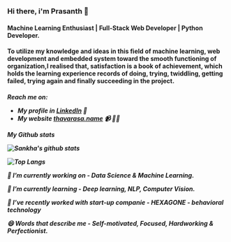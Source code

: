 <!--
**pthavarasa/pthavarasa** is a ✨ _special_ ✨ repository because its `README.md` (this file) appears on your GitHub profile.

Here are some ideas to get you started:

- 🔭 I’m currently working on ...
- 🌱 I’m currently learning ...
- 👯 I’m looking to collaborate on ...
- 🤔 I’m looking for help with ...
- 💬 Ask me about ...
- 📫 How to reach me: ...
- 😄 Pronouns: ...
- ⚡ Fun fact: ...
-->
### Hi there, i'm Prasanth 👋

<h4>Machine Learning Enthusiast | Full-Stack Web Developer | Python Developer.</h4>
<h4>To utilize my knowledge and ideas in this field of machine learning, web development and embedded system toward the smooth functioning of organization,I realised that, satisfaction is a book of achievement, which holds the learning experience records of doing, trying, twiddling, getting failed, trying again and finally succeeding in the project.</h4>


<h5>Reach me on:
  
- My profile in <a href="https://www.linkedin.com/in/pthavarasa/">LinkedIn</a> 💼 
- My website <a href="https://thavarasa.name/">thavarasa.name</a> 📹 ✍🏾
<!-- 
- My technical blogs in <a href="https://medium.com/@sankhasubhramondal18">Medium</a> 🏓
- My contribution in Data Science in <a href="https://www.kaggle.com/pthavarasa">Kaggle</a>🖥💻 
- My updates in <a href="https://twitter.com/sankha_subhra18">Twiiter</a> 💬</h5>
-->

*My Github stats*

![Sankha's github stats](https://github-readme-stats.vercel.app/api?username=pthavarasa&show_icons=true&theme=radical)


![Top Langs](https://github-readme-stats.vercel.app/api/top-langs/?username=pthavarasa&layout=compact&show_icons=true&theme=radical)


🔭 I’m currently working on - *Data Science & Machine Learning.*

🌱 I’m currently learning - *Deep learning, NLP, Computer Vision.*

👯 I’ve recently worked with start-up companie - *HEXAGONE - behavioral technology*

😄 Words that describe me - *Self-motivated, Focused, Hardworking & Perfectionist.*
